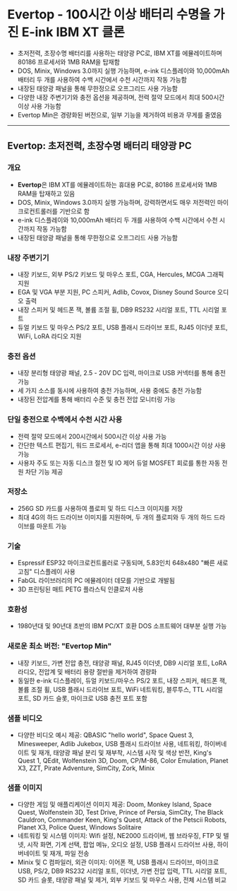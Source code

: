 # Evertop - 100시간 이상 배터리 수명을 가진 E-ink IBM XT 클론


* 초저전력, 초장수명 배터리를 사용하는 태양광 PC로, IBM XT를 에뮬레이트하며 80186 프로세서와 1MB RAM을 탑재함
* DOS, Minix, Windows 3.0까지 실행 가능하며, e-ink 디스플레이와 10,000mAh 배터리 두 개를 사용하여 수백 시간에서 수천 시간까지 작동 가능함
* 내장된 태양광 패널을 통해 무한정으로 오프그리드 사용 가능함
* 다양한 내장 주변기기와 충전 옵션을 제공하며, 전력 절약 모드에서 최대 500시간 이상 사용 가능함
* Evertop Min은 경량화된 버전으로, 일부 기능을 제거하여 비용과 무게를 줄였음

---

Evertop: 초저전력, 초장수명 배터리 태양광 PC
------------------------------

### 개요

* **Evertop**은 IBM XT를 에뮬레이트하는 휴대용 PC로, 80186 프로세서와 1MB RAM을 탑재하고 있음
* DOS, Minix, Windows 3.0까지 실행 가능하며, 강력하면서도 매우 저전력인 마이크로컨트롤러를 기반으로 함
* e-ink 디스플레이와 10,000mAh 배터리 두 개를 사용하여 수백 시간에서 수천 시간까지 작동 가능함
* 내장된 태양광 패널을 통해 무한정으로 오프그리드 사용 가능함

### 내장 주변기기

* 내장 키보드, 외부 PS/2 키보드 및 마우스 포트, CGA, Hercules, MCGA 그래픽 지원
* EGA 및 VGA 부분 지원, PC 스피커, Adlib, Covox, Disney Sound Source 오디오 출력
* 내장 스피커 및 헤드폰 잭, 볼륨 조절 휠, DB9 RS232 시리얼 포트, TTL 시리얼 포트
* 듀얼 키보드 및 마우스 PS/2 포트, USB 플래시 드라이브 포트, RJ45 이더넷 포트, WiFi, LoRA 라디오 지원

### 충전 옵션

* 내장 분리형 태양광 패널, 2.5 - 20V DC 입력, 마이크로 USB 커넥터를 통해 충전 가능
* 세 가지 소스를 동시에 사용하여 충전 가능하며, 사용 중에도 충전 가능함
* 내장된 전압계를 통해 배터리 수준 및 충전 전압 모니터링 가능

### 단일 충전으로 수백에서 수천 시간 사용

* 전력 절약 모드에서 200시간에서 500시간 이상 사용 가능
* 간단한 텍스트 편집기, 워드 프로세서, e-리더 앱을 통해 최대 1000시간 이상 사용 가능
* 사용자 주도 또는 자동 디스크 절전 및 IO 제어 듀얼 MOSFET 회로를 통한 자동 전원 차단 기능 제공

### 저장소

* 256G SD 카드를 사용하여 플로피 및 하드 디스크 이미지를 저장
* 최대 4G의 하드 드라이브 이미지를 지원하며, 두 개의 플로피와 두 개의 하드 드라이브를 마운트 가능

### 기술

* Espressif ESP32 마이크로컨트롤러로 구동되며, 5.83인치 648x480 "빠른 새로고침" 디스플레이 사용
* FabGL 라이브러리의 PC 에뮬레이터 데모를 기반으로 개발됨
* 3D 프린팅된 매트 PETG 플라스틱 인클로저 사용

### 호환성

* 1980년대 및 90년대 초반의 IBM PC/XT 호환 DOS 소프트웨어 대부분 실행 가능

### 새로운 최소 버전: "Evertop Min"

* 내장 키보드, 가변 전압 충전, 태양광 패널, RJ45 이더넷, DB9 시리얼 포트, LoRA 라디오, 전압계 및 배터리 용량 절반을 제거하여 경량화
* 동일한 e-ink 디스플레이, 듀얼 키보드/마우스 PS/2 포트, 내장 스피커, 헤드폰 잭, 볼륨 조절 휠, USB 플래시 드라이브 포트, WiFi 네트워킹, 블루투스, TTL 시리얼 포트, SD 카드 슬롯, 마이크로 USB 충전 포트 포함

### 샘플 비디오

* 다양한 비디오 예시 제공: QBASIC "hello world", Space Quest 3, Minesweeper, Adlib Jukebox, USB 플래시 드라이브 사용, 네트워킹, 하이버네이트 및 재개, 태양광 패널 분리 및 재부착, 시스템 시작 및 색상 반전, King's Quest 1, QEdit, Wolfenstein 3D, Doom, CP/M-86, Color Emulation, Planet X3, ZZT, Pirate Adventure, SimCity, Zork, Minix

### 샘플 이미지

* 다양한 게임 및 애플리케이션 이미지 제공: Doom, Monkey Island, Space Quest, Wolfenstein 3D, Test Drive, Prince of Persia, SimCity, The Black Cauldron, Commander Keen, King's Quest, Attack of the Petscii Robots, Planet X3, Police Quest, Windows Solitaire
* 네트워킹 및 시스템 이미지: Wifi 설정, NE2000 드라이버, 웹 브라우징, FTP 및 텔넷, 시작 화면, 기계 선택, 팝업 메뉴, 오디오 설정, USB 플래시 드라이브 사용, 하이버네이트 및 재개, 파일 전송
* Minix 및 C 컴파일러, 외관 이미지: 이어폰 잭, USB 플래시 드라이브, 마이크로 USB, PS/2, DB9 RS232 시리얼 포트, 이더넷, 가변 전압 입력, TTL 시리얼 포트, SD 카드 슬롯, 태양광 패널 및 제거, 외부 키보드 및 마우스 사용, 전체 시스템 비교
